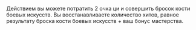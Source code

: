 Действием вы можете потратить 2 очка ци и совершить бросок кости боевых искусств. Вы восстанавливаете количество хитов, равное результату броска кости боевых искусств + ваш бонус мастерства.
